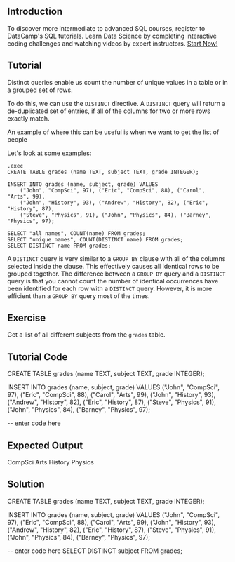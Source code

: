Introduction
------------

To discover more intermediate to advanced SQL courses, register to DataCamp's [SQL](https://datacamp.pxf.io/eKR5Wg) tutorials. Learn Data Science by completing interactive coding challenges and watching videos by expert instructors. [Start Now!](https://datacamp.pxf.io/Kjxv6a)

Tutorial
--------

Distinct queries enable us count the number of unique values in a table or in a grouped set of rows.

To do this, we can use the `DISTINCT` directive. A `DISTINCT` query will return a de-duplicated set of entries, if
all of the columns for two or more rows exactly match.

An example of where this can be useful is when we want to get the list of people

Let's look at some examples:

    .exec
    CREATE TABLE grades (name TEXT, subject TEXT, grade INTEGER);

    INSERT INTO grades (name, subject, grade) VALUES
        ("John", "CompSci", 97), ("Eric", "CompSci", 88), ("Carol", "Arts", 99),
        ("John", "History", 93), ("Andrew", "History", 82), ("Eric", "History", 87),
        ("Steve", "Physics", 91), ("John", "Physics", 84), ("Barney", "Physics", 97);

    SELECT "all names", COUNT(name) FROM grades;
    SELECT "unique names", COUNT(DISTINCT name) FROM grades;
    SELECT DISTINCT name FROM grades;

A `DISTINCT` query is very similar to a `GROUP BY` clause with all of the columns selected inside the clause. This
effectively causes all identical rows to be grouped together. The difference between a `GROUP BY` query and a
`DISTINCT` query is that you cannot count the number of identical occurrences have been identified for each row with
a `DISTINCT` query. However, it is more efficient than a `GROUP BY` query most of the times.

Exercise
--------

Get a list of all different subjects from the `grades` table.

Tutorial Code
-------------
CREATE TABLE grades (name TEXT, subject TEXT, grade INTEGER);

INSERT INTO grades (name, subject, grade) VALUES
    ("John", "CompSci", 97), ("Eric", "CompSci", 88), ("Carol", "Arts", 99),
    ("John", "History", 93), ("Andrew", "History", 82), ("Eric", "History", 87),
    ("Steve", "Physics", 91), ("John", "Physics", 84), ("Barney", "Physics", 97);

-- enter code here

Expected Output
---------------
CompSci
Arts
History
Physics

Solution
--------
CREATE TABLE grades (name TEXT, subject TEXT, grade INTEGER);

INSERT INTO grades (name, subject, grade) VALUES
    ("John", "CompSci", 97), ("Eric", "CompSci", 88), ("Carol", "Arts", 99),
    ("John", "History", 93), ("Andrew", "History", 82), ("Eric", "History", 87),
    ("Steve", "Physics", 91), ("John", "Physics", 84), ("Barney", "Physics", 97);

-- enter code here
SELECT DISTINCT subject FROM grades;
